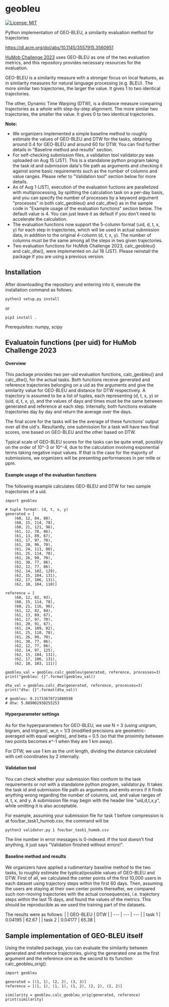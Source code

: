 # geobleu
[![License: MIT](https://img.shields.io/badge/License-MIT-yellow.svg)](https://opensource.org/licenses/MIT)

Python implementation of GEO-BLEU, a similarity evaluation method for trajectories

https://dl.acm.org/doi/abs/10.1145/3557915.3560951

[HuMob Challenge 2023](https://connection.mit.edu/humob-challenge-2023) uses GEO-BLEU as one of the two evaluation metrics, and this repository provides necessary resources for the evaluation.

GEO-BLEU is a similarity measure with a stronger focus on local features, as in similarity measures for natural language processing (e.g. BLEU). The more similar two trajectories, the larger the value. It gives 1 to two identical trajectories.

The other, Dynamic Time Warping (DTW), is a distance measure comparing trajectories as a whole with step-by-step alignment. The more similar two trajectories, the smaller the value. It gives 0 to two identical trajectories.

**Note:** 

* We organizers implemented a simple baseline method to roughly estimate the values of GEO-BLEU and DTW for the tasks, obtaining around 0.4 for GEO-BLEU and around 60 for DTW. You can find further details in "Baseline method and results" section. 
* For self-checking submission files, a validation tool validator.py was uploaded on Aug 15 (JST). This is a standalone python program taking the task id and submission data's file path as arguments and checking it against some basic requirements such as the number of columns and value ranges. Please refer to "Validation tool" section below for more details.
* As of Aug 1 (JST), execution of the evaluation fuctions are parallelized with multiprocessing, by splitting the calculation task on a per-day basis, and you can specify the number of processes by a keyword argument "processes" in both calc_geobleu() and calc_dtw() as in the sample code in "Example usage of the evaluation functions" section below. The default value is 4. You can just leave it as default if you don't need to accelerate the calculation.
* The evaluation functions now support the 5-column format (uid, d, t, x, y) for each step in trajectories, which will be used in actual submission data, in addition to the original 4-column (d, t, x, y). The number of columns must be the same among all the steps in two given trajectories.
* Two evaluation functions for HuMob Challenge 2023, calc_geobleu() and calc_dtw(), were implemented on Jul 18 (JST). Please reinstall the package if you are using a previous version.


## Installation
After downloading the repository and entering into it, execute the installation command as follows:
```
python3 setup.py install
```
or
```
pip3 install .
```

Prerequisites: numpy, scipy

## Evaluatoin functions (per uid) for HuMob Challenge 2023
#### Overview
This package provides two per-uid evaluation functions, calc_geobleu() and calc_dtw(), for the actual tasks. Both functions receive generated and reference trajectories belonging on a uid as the arguments and give the similarity value for GEO-BLEU and distance for DTW respectively. A trajectory is assumed to be a list of tuples, each representing (d, t, x, y) or (uid, d, t, x, y), and the values of days and times must be the same between generated and reference at each step. Internally, both functions evaluate trajectories day by day and return the average over the days.

The final score for the tasks will be the average of these functions' output over all the uid's. Resultantly, one submission for a task will have two final scores, one based on GEO-BLEU and the other based on DTW.

Typical scale of GEO-BLEU scores for the tasks can be quite small, possibly on the order of 10^-3 or 10^-4, due to the calculation involving exponential terms taking negative input values. If that is the case for the majority of submissions, we organizers will be presenting performances in per mille or ppm.


#### Example usage of the evaluation functions
The following example calculates GEO-BLEU and DTW for two sample trajectories of a uid.
```
import geobleu

# tuple format: (d, t, x, y)
generated = [
    (60, 12, 84, 88),
    (60, 15, 114, 78),
    (60, 21, 121, 96),
    (61, 12, 78, 86),
    (61, 13, 89, 67),
    (61, 17, 97, 70),
    (61, 20, 96, 70),
    (61, 24, 111, 80),
    (61, 25, 114, 78),
    (61, 26, 99, 70),
    (61, 38, 77, 86),
    (62, 12, 77, 86),
    (62, 14, 102, 129),
    (62, 15, 104, 131),
    (62, 17, 106, 131),
    (62, 18, 104, 110)]

reference = [
    (60, 12, 82, 93),
    (60, 15, 114, 78),
    (60, 21, 116, 96),
    (61, 12, 82, 84),
    (61, 13, 89, 67),
    (61, 17, 97, 70),
    (61, 20, 91, 67),
    (61, 24, 109, 82),
    (61, 25, 110, 78),
    (61, 26, 99, 70),
    (61, 38, 77, 86),
    (62, 12, 77, 86),
    (62, 14, 97, 125),
    (62, 15, 104, 131),
    (62, 17, 106, 131),
    (62, 18, 103, 111)]

geobleu_val = geobleu.calc_geobleu(generated, reference, processes=3)
print("geobleu: {}".format(geobleu_val))

dtw_val = geobleu.calc_dtw(generated, reference, processes=3)
print("dtw: {}".format(dtw_val))

# geobleu: 0.21733678721880598
# dtw: 5.889002930255253
```

#### Hyperparameter settings
As for the hyperparameters for GEO-BLEU, we use N = 3 (using unigram, bigram, and trigram), w_n = 1/3 (modified precisions are geometric-averaged with equal weights), and beta = 0.5 (so that the proximity between two points becomes e^-1 when they are 1 km away).

For DTW, we use 1 km as the unit length, dividing the distance calculated with cell coordinates by 2 internally.

#### Validation tool
You can check whether your submission files conform to the task requirements or not with a standalone python program, validator.py. It takes the task id and submission file path as arguments and emits errors if it finds anything wrong regarding the number of columns, uid, and value ranges of d, t, x, and y. A submission file may begin with the header line "uid,d,t,x,y", while omitting it is also acceptable. 

For example, assuming your submission file for task 1 before compression is at foo/bar_task1_humob.csv, the command will be
```
python3 validator.py 1 foo/bar_task1_humob.csv
```

The line number in error messages is 0-indexed. If the tool doesn't find anything, it just says "Validation finished without errors!".

#### Baseline method and results
We organizers have applied a rudimentary baseline method to the two tasks, to roughly estimate the typlical/possible values of GEO-BLEU and DTW. First of all, we calculated the center points of the first 10,000 users in each dataset using trajectory steps within the first 60 days. Then, assuming the users are staying at their own center points thereafter, we compared such non-moving trajectories with the actual consequences, i.e. trajectory steps within the last 15 days, and found the values of the metrics. This should be reproducible as we used the training part of the datasets.

The results were as follows:
|  | GEO-BLEU | DTW |
| --- | --- | --- |
| task 1 | 0.04195 | 62.67 |
| task 2 | 0.04177 | 65.38 |


## Sample implementation of GEO-BLEU itself
Using the installed package, you can evaluate the similarity between generated and reference trajectories, giving the generated one as the first argument and the reference one as the second to its function calc_geobleu_orig().
```
import geobleu

generated = [(1, 1), (2, 2), (3, 3)]
reference = [(1, 1), (1, 1), (1, 2), (2, 2), (2, 2)]

similarity = geobleu.calc_geobleu_orig(generated, reference)
print(similarity)
```

